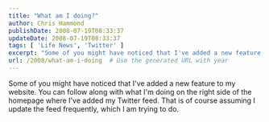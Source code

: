 ```yaml
---
title: "What am I doing?"
author: Chris Hammond
publishDate: 2008-07-19T08:33:37
updateDate: 2008-07-19T08:33:37
tags: [ 'Life News', 'Twitter' ]
excerpt: "Some of you might have noticed that I've added a new feature to my website. You can follow along with what I'm doing on the right side of the homepage where I've added my Twitter feed. That is of course assuming I update the feed frequently, which I am trying to do."
url: /2008/what-am-i-doing  # Use the generated URL with year
---
```

<p>Some of you might have noticed that I've added a new feature to my website. You can follow along with what I'm doing on the right side of the homepage where I've added my Twitter feed. That is of course assuming I update the feed frequently, which I am trying to do.</p>
